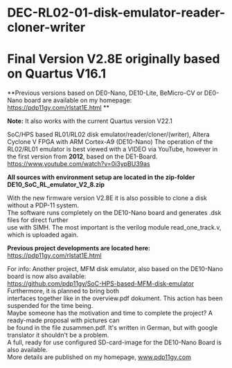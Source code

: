 # DEC-RL02-01-disk-emulator-reader-cloner-writer

# Final Version V2.8E originally based on Quartus V16.1

**Previous versions based on DE0-Nano, DE10-Lite, BeMicro-CV or DE0-Nano board are available on my 
homepage: https://pdp11gy.com/rlstat1E.html **
                                                                                                                                              
                                                                                                                                              
**Note:** It also works with the current Quartus version V22.1

SoC/HPS based RL01/RL02 disk emulator/reader/cloner/(writer), Altera Cyclone V FPGA with ARM Cortex-A9 (DE10-Nano) 
The operation of the RL02/RL01 emulator is best viewed with a VIDEO via YouTube, however in the first version from **2012**, based on the DE1-Board. https://www.youtube.com/watch?v=0i3ypBU39as
                                                                                                                                              
**All sources with environment setup  are located in the zip-folder DE10_SoC_RL_emulator_V2_8.zip**                                                                                                                                               

With the new firmware version V2.8E it is also possible to clone a disk without a PDP-11 system.                                                        
The software runs completely on the DE10-Nano board and generates .dsk files for direct further                                                       
use with SIMH. The most important is the verilog module read_one_track.v, which is uploaded again.                                                                    
                                                                                                                                                               
**Previous project developments are located here:**  https://pdp11gy.com/rlstat1E.html                                                               
                                                                                                                    
                                                                                                                    

For info: Another project, MFM disk emulator, also based on the DE10-Nano board is now also available:                   
https://github.com/pdp11gy/SoC-HPS-based-MFM-disk-emulator  Furthermore, it is planned to bring both           
interfaces together like in the overview.pdf dokument. This action has been suspended for the time being.                                
Maybe someone has the motivation and time to complete the project? A ready-made proposal with pictures can                                    
be found in the file zusammen.pdf. It's written in German, but with google translator it shouldn't be a problem.                                                   
A full, ready for use configured SD-card-image for the DE10-Nano Board is also available.                                                                                                                                 
More details are published on my homepage, www.pdp11gy.com
